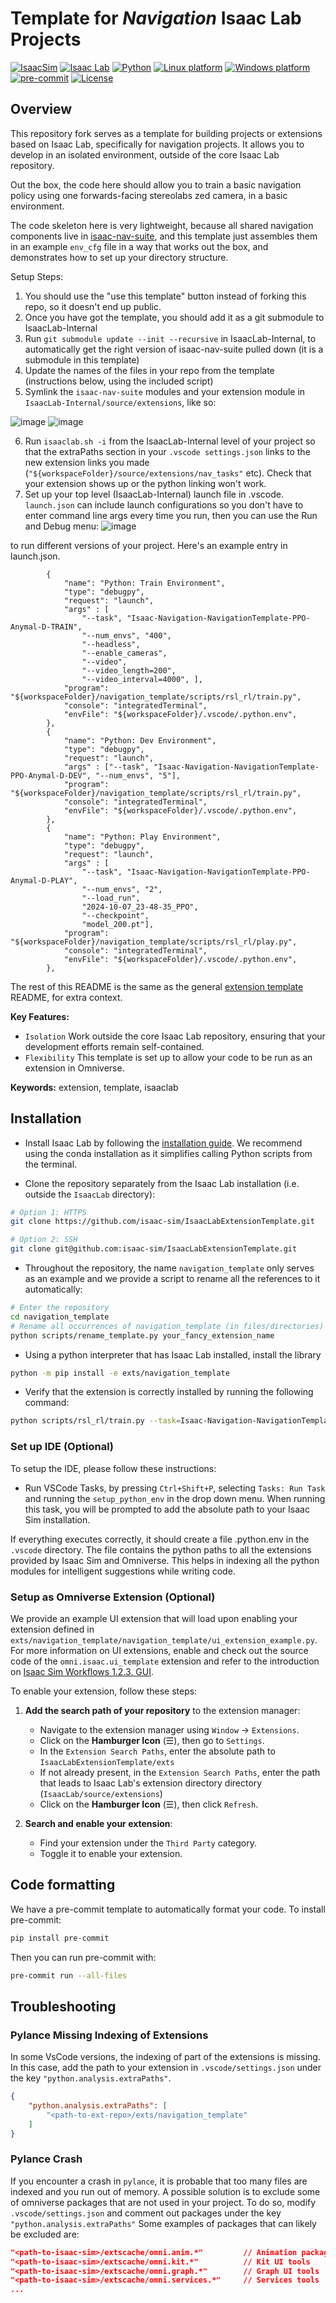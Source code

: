 # Template for _Navigation_ Isaac Lab Projects

[![IsaacSim](https://img.shields.io/badge/IsaacSim-4.2.0-silver.svg)](https://docs.omniverse.nvidia.com/isaacsim/latest/overview.html)
[![Isaac Lab](https://img.shields.io/badge/IsaacLab-1.2.0-silver)](https://isaac-sim.github.io/IsaacLab)
[![Python](https://img.shields.io/badge/python-3.10-blue.svg)](https://docs.python.org/3/whatsnew/3.10.html)
[![Linux platform](https://img.shields.io/badge/platform-linux--64-orange.svg)](https://releases.ubuntu.com/20.04/)
[![Windows platform](https://img.shields.io/badge/platform-windows--64-orange.svg)](https://www.microsoft.com/en-us/)
[![pre-commit](https://img.shields.io/badge/pre--commit-enabled-brightgreen?logo=pre-commit&logoColor=white)](https://pre-commit.com/)
[![License](https://img.shields.io/badge/license-MIT-yellow.svg)](https://opensource.org/license/mit)

## Overview

This repository fork serves as a template for building projects or extensions based on Isaac Lab, specifically for navigation projects. It allows you to develop in an isolated environment, outside of the core Isaac Lab repository.

Out the box, the code here should allow you to train a basic navigation policy using one forwards-facing stereolabs zed camera, in a basic environment.

The code skeleton here is very lightweight, because all shared navigation components live in [isaac-nav-suite](https://github.com/leggedrobotics/isaac-nav-suite), and this template just assembles them in an example `env_cfg` file in a way that works out the box, and demonstrates how to set up your directory structure.

Setup Steps:

1. You should use the "use this template" button instead of forking this repo, so it doesn't end up public.
2. Once you have got the template, you should add it as a git submodule to IsaacLab-Internal
3. Run `git submodule update --init --recursive` in IsaacLab-Internal, to automatically get the right version of isaac-nav-suite pulled down (it is a submodule in this template)
4. Update the names of the files in your repo from the template (instructions below, using the included script)
5. Symlink the `isaac-nav-suite` modules and your extension module in `IsaacLab-Internal/source/extensions`, like so:
  
![image](https://github.com/user-attachments/assets/d07b24e2-28f7-45b3-b0fc-909a935c5199)
![image](https://github.com/user-attachments/assets/19b5f571-9741-4937-bc79-a41ba36ec40c)

6. Run `isaaclab.sh -i` from the IsaacLab-Internal level of your project so that the extraPaths section in your `.vscode settings.json` links to the new extension links you made (`"${workspaceFolder}/source/extensions/nav_tasks"` etc). Check that your extension shows up or the python linking won't work.
7. Set up your top level (IsaacLab-Internal) launch file in .vscode. `launch.json` can include launch configurations so you don't have to enter command line args every time you run, then you can use the Run and Debug menu:
![image](https://github.com/user-attachments/assets/bb691dbb-1406-4cf4-b08e-b3ec9f761add)

to run different versions of your project. Here's an example entry in launch.json.
```
        {
            "name": "Python: Train Environment",
            "type": "debugpy",
            "request": "launch",
            "args" : [
                "--task", "Isaac-Navigation-NavigationTemplate-PPO-Anymal-D-TRAIN", 
                "--num_envs", "400",
                "--headless",
                "--enable_cameras",
                "--video",
                "--video_length=200",
                "--video_interval=4000", ],
            "program": "${workspaceFolder}/navigation_template/scripts/rsl_rl/train.py",
            "console": "integratedTerminal",
            "envFile": "${workspaceFolder}/.vscode/.python.env",
        },
        {
            "name": "Python: Dev Environment",
            "type": "debugpy",
            "request": "launch",
            "args" : ["--task", "Isaac-Navigation-NavigationTemplate-PPO-Anymal-D-DEV", "--num_envs", "5"],
            "program": "${workspaceFolder}/navigation_template/scripts/rsl_rl/train.py",
            "console": "integratedTerminal",
            "envFile": "${workspaceFolder}/.vscode/.python.env",
        },
        {
            "name": "Python: Play Environment",
            "type": "debugpy",
            "request": "launch",
            "args" : [
                "--task", "Isaac-Navigation-NavigationTemplate-PPO-Anymal-D-PLAY",
                "--num_envs", "2",
                "--load_run",
                "2024-10-07_23-48-35_PPO",
                "--checkpoint",
                "model_200.pt"],
            "program": "${workspaceFolder}/navigation_template/scripts/rsl_rl/play.py",
            "console": "integratedTerminal",
            "envFile": "${workspaceFolder}/.vscode/.python.env",
        },
```

The rest of this README is the same as the general [extension template](https://github.com/isaac-sim/IsaacLabExtensionTemplate) README, for extra context.

**Key Features:**

- `Isolation` Work outside the core Isaac Lab repository, ensuring that your development efforts remain self-contained.
- `Flexibility` This template is set up to allow your code to be run as an extension in Omniverse.

**Keywords:** extension, template, isaaclab

## Installation

- Install Isaac Lab by following the [installation guide](https://isaac-sim.github.io/IsaacLab/source/setup/installation/index.html). We recommend using the conda installation as it simplifies calling Python scripts from the terminal.

- Clone the repository separately from the Isaac Lab installation (i.e. outside the `IsaacLab` directory):

```bash
# Option 1: HTTPS
git clone https://github.com/isaac-sim/IsaacLabExtensionTemplate.git

# Option 2: SSH
git clone git@github.com:isaac-sim/IsaacLabExtensionTemplate.git
```

- Throughout the repository, the name `navigation_template` only serves as an example and we provide a script to rename all the references to it automatically:

```bash
# Enter the repository
cd navigation_template
# Rename all occurrences of navigation_template (in files/directories) to your_fancy_extension_name
python scripts/rename_template.py your_fancy_extension_name
```

- Using a python interpreter that has Isaac Lab installed, install the library

```bash
python -m pip install -e exts/navigation_template
```

- Verify that the extension is correctly installed by running the following command:

```bash
python scripts/rsl_rl/train.py --task=Isaac-Navigation-NavigationTemplate-PPO-Anymal-D-DEV
```

### Set up IDE (Optional)

To setup the IDE, please follow these instructions:

- Run VSCode Tasks, by pressing `Ctrl+Shift+P`, selecting `Tasks: Run Task` and running the `setup_python_env` in the drop down menu. When running this task, you will be prompted to add the absolute path to your Isaac Sim installation.

If everything executes correctly, it should create a file .python.env in the `.vscode` directory. The file contains the python paths to all the extensions provided by Isaac Sim and Omniverse. This helps in indexing all the python modules for intelligent suggestions while writing code.

### Setup as Omniverse Extension (Optional)

We provide an example UI extension that will load upon enabling your extension defined in `exts/navigation_template/navigation_template/ui_extension_example.py`. For more information on UI extensions, enable and check out the source code of the `omni.isaac.ui_template` extension and refer to the introduction on [Isaac Sim Workflows 1.2.3. GUI](https://docs.omniverse.nvidia.com/isaacsim/latest/introductory_tutorials/tutorial_intro_workflows.html#gui).

To enable your extension, follow these steps:

1. **Add the search path of your repository** to the extension manager:
    - Navigate to the extension manager using `Window` -> `Extensions`.
    - Click on the **Hamburger Icon** (☰), then go to `Settings`.
    - In the `Extension Search Paths`, enter the absolute path to `IsaacLabExtensionTemplate/exts`
    - If not already present, in the `Extension Search Paths`, enter the path that leads to Isaac Lab's extension directory directory (`IsaacLab/source/extensions`)
    - Click on the **Hamburger Icon** (☰), then click `Refresh`.

2. **Search and enable your extension**:
    - Find your extension under the `Third Party` category.
    - Toggle it to enable your extension.

## Code formatting

We have a pre-commit template to automatically format your code.
To install pre-commit:

```bash
pip install pre-commit
```

Then you can run pre-commit with:

```bash
pre-commit run --all-files
```

## Troubleshooting

### Pylance Missing Indexing of Extensions

In some VsCode versions, the indexing of part of the extensions is missing. In this case, add the path to your extension in `.vscode/settings.json` under the key `"python.analysis.extraPaths"`.

```json
{
    "python.analysis.extraPaths": [
        "<path-to-ext-repo>/exts/navigation_template"
    ]
}
```

### Pylance Crash

If you encounter a crash in `pylance`, it is probable that too many files are indexed and you run out of memory.
A possible solution is to exclude some of omniverse packages that are not used in your project.
To do so, modify `.vscode/settings.json` and comment out packages under the key `"python.analysis.extraPaths"`
Some examples of packages that can likely be excluded are:

```json
"<path-to-isaac-sim>/extscache/omni.anim.*"         // Animation packages
"<path-to-isaac-sim>/extscache/omni.kit.*"          // Kit UI tools
"<path-to-isaac-sim>/extscache/omni.graph.*"        // Graph UI tools
"<path-to-isaac-sim>/extscache/omni.services.*"     // Services tools
...
```

